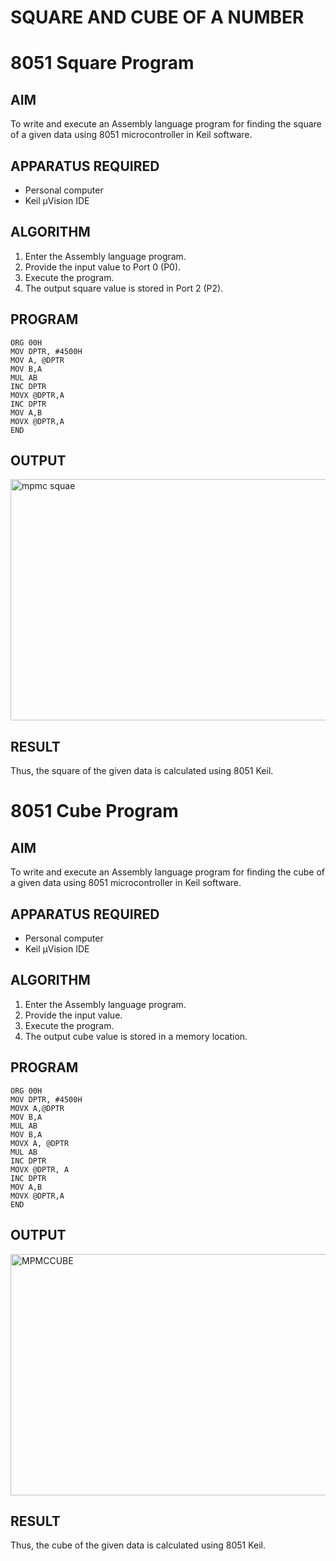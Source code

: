 # SQUARE AND CUBE OF A NUMBER
# 8051 Square  Program

## AIM
To write and execute an Assembly language program for finding the square of a given data using 8051 microcontroller in Keil software.

## APPARATUS REQUIRED
- Personal computer
- Keil μVision IDE

## ALGORITHM
1. Enter the Assembly language program.
2. Provide the input value to Port 0 (P0).
3. Execute the program.
4. The output square value is stored in Port 2 (P2).

## PROGRAM
```
ORG 00H
MOV DPTR, #4500H
MOV A, @DPTR
MOV B,A
MUL AB
INC DPTR
MOVX @DPTR,A
INC DPTR
MOV A,B
MOVX @DPTR,A
END
```

## OUTPUT
<img width="812" height="386" alt="mpmc squae" src="https://github.com/user-attachments/assets/90361453-7686-444d-8577-0f12b84262f0" />



## RESULT
Thus, the square of the given data is calculated using 8051 Keil.

# 8051 Cube  Program

## AIM
To write and execute an Assembly language program for finding the cube of a given data using 8051 microcontroller in Keil software.

## APPARATUS REQUIRED
- Personal computer
- Keil μVision IDE

## ALGORITHM
1. Enter the Assembly language program.
2. Provide the input value.
3. Execute the program.
4. The output cube value is stored in a memory location.

## PROGRAM
```
ORG 00H
MOV DPTR, #4500H
MOVX A,@DPTR
MOV B,A
MUL AB
MOV B,A
MOVX A, @DPTR
MUL AB
INC DPTR
MOVX @DPTR, A
INC DPTR
MOV A,B
MOVX @DPTR,A
END
```


## OUTPUT
<img width="867" height="386" alt="MPMCCUBE" src="https://github.com/user-attachments/assets/5df86a5c-e1b6-4c42-b575-bdbcf49d479c" />

## RESULT
Thus, the cube of the given data is calculated using 8051 Keil.
